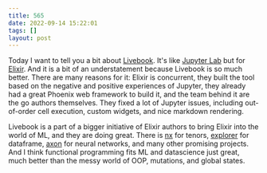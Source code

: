```yaml
---
title: 565
date: 2022-09-14 15:22:01
tags: []
layout: post
---
```


Today I want to tell you a bit about [Livebook](https://livebook.dev/). It's like [Jupyter Lab](https://jupyter.org/) but for [Elixir](https://t.me/itgram_channel/521). And it is a bit of an understatement because Livebook is so much better. There are many reasons for it: Elixir is concurrent, they built the tool based on the negative and positive experiences of Jupyter, they already had a great Phoenix web framework to build it, and the team behind it are the go authors themselves. They fixed a lot of Jupyter issues, including out-of-order cell execution, custom widgets, and nice markdown rendering.

Livebook is a part of a bigger initiative of Elixir authors to bring Elixir into the world of ML, and they are doing great. There is [nx](https://github.com/elixir-nx/nx) for tenors, [explorer](https://github.com/elixir-nx/explorer) for dataframe, [axon](https://github.com/elixir-nx/axon) for neural networks, and many other promising projects. And I think functional programming fits ML and datascience just great, much better than the messy world of OOP, mutations, and global states.
